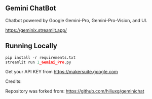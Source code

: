 
## Gemini ChatBot
Chatbot powered by Google Gemini-Pro, Gemini-Pro-Vision, and UI.

https://geminix.streamlit.app/

## Running Locally
```python
pip install -r requirements.txt
streamlit run 1_Gemini_Pro.py
```
Get your API KEY from https://makersuite.google.com


Credits:

Repository was forked from: https://github.com/hiliuxg/geminichat
